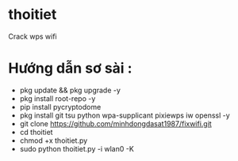 # thoitiet
Crack wps wifi

# Hướng dẫn sơ sài :
* pkg update && pkg upgrade -y
* pkg install root-repo -y
* pip install pycryptodome
* pkg install git tsu python wpa-supplicant pixiewps iw openssl -y
* git clone https://github.com/minhdongdasat1987/fixwifi.git
* cd thoitiet
* chmod +x thoitiet.py
* sudo python thoitiet.py -i wlan0 -K
